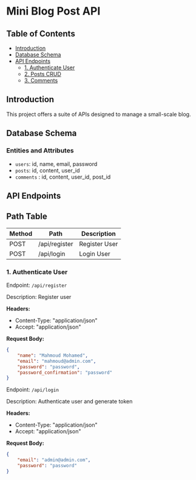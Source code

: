 # Mini Blog Post API

## Table of Contents

- [Introduction](#introduction)
- [Database Schema](#database-schema)
- [API Endpoints](#api-endpoints)
    - [1. Authenticate User](#1-authenticate-user)
    - [2. Posts CRUD](#2-posts-crud)
    - [3. Comments](#3-comments)

## Introduction

This project offers a suite of APIs designed to manage a small-scale blog.

## Database Schema

### Entities and Attributes

- `users`: id, name, email, password
- `posts`: id, content, user_id
- `comments` : id, content, user_id, post_id

## API Endpoints

## Path Table

| Method | Path                  | Description        |
|--------|-----------------------|--------------------|
| POST   | /api/register         | Register User      |
| POST   | /api/login            | Login User         |


### 1. Authenticate User

Endpoint: `/api/register`

Description: Register user

**Headers:**
- Content-Type: "application/json"
- Accept: "application/json"

**Request Body:**
```json
{
    "name": "Mahmoud Mohamed",
    "email": "mahmoud@admin.com",
    "password": "password",
    "password_confirmation": "password"
}

```

Endpoint: `/api/login`

Description: Authenticate user and generate token

**Headers:**
- Content-Type: "application/json"
- Accept: "application/json"

**Request Body:**
```json
{
    "email": "admin@admin.com",
    "password": "password"
}
```
